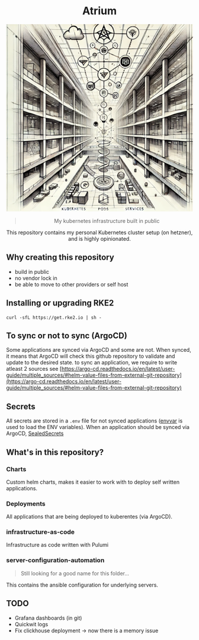 <div align="center">

# Atrium

![Image of an atrium created by chatgpt](.github/images/bg.webp)

> My kubernetes infrastructure built in public

This repository contains my personal Kubernetes cluster setup (on hetzner), and is highly opinionated.

</div>

## Why creating this repository

- build in public
- no vendor lock in
- be able to move to other providers or self host

## Installing or upgrading RKE2

```shell
curl -sfL https://get.rke2.io | sh -
```

## To sync or not to sync (ArgoCD)

Some applications are synced via ArgoCD and some are not. When synced, it means that ArgoCD will check this github repository to validate and update to the desired state.
to sync an application, we require to write atleast 2 sources see [https://argo-cd.readthedocs.io/en/latest/user-guide/multiple_sources/#helm-value-files-from-external-git-repository](https://argo-cd.readthedocs.io/en/latest/user-guide/multiple_sources/#helm-value-files-from-external-git-repository)

## Secrets

All secrets are stored in a `.env` file for not synced applications ([envvar](https://github.com/sevaho/scripts/blob/master/envvar) is used to load the ENV variables). When an application should be synced via ArgoCD, [SealedSecrets](https://github.com/bitnami-labs/sealed-secrets)

## What's in this repository?

### Charts

Custom helm charts, makes it easier to work with to deploy self written applications.

### Deployments

All applications that are being deployed to kuberentes (via ArgoCD).

### infrastructure-as-code

Infrastructure as code written with Pulumi

### server-configuration-automation

> Still looking for a good name for this folder...

This contains the ansible configuration for underlying servers.

## TODO

- Grafana dashboards (in git)
- Quickwit logs
- Fix clickhouse deployment -> now there is a memory issue
